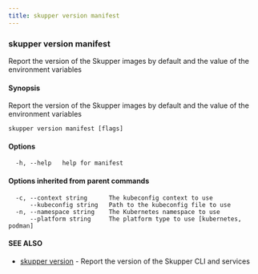 ```yaml
---
title: skupper version manifest
---
```

### skupper version manifest

Report the version of the Skupper images by default and the value of the environment variables

#### Synopsis

Report the version of the Skupper images by default and the value of the environment variables

```
skupper version manifest [flags]
```

#### Options

```
  -h, --help   help for manifest
```

#### Options inherited from parent commands

```
  -c, --context string      The kubeconfig context to use
      --kubeconfig string   Path to the kubeconfig file to use
  -n, --namespace string    The Kubernetes namespace to use
      --platform string     The platform type to use [kubernetes, podman]
```

#### SEE ALSO

* [skupper version](skupper_version.html)	 - Report the version of the Skupper CLI and services

<!-- ###### Auto generated by spf13/cobra on 1-Feb-2024
 -->